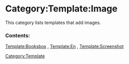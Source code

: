 # Category:Template:Image
This category lists templates that add images.

### Contents:

[Template:Booksbox](Template:Booksbox.md) , [Template:En](Template:En.md) , [Template:Screenshot](Template:Screenshot.md)

[Category:Template](Category:Template.md)
